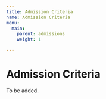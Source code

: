 ```yaml
---
title: Admission Criteria
name: Admission Criteria
menu:
  main:
    parent: admissions
    weight: 1

---
```

# Admission Criteria

To be added.